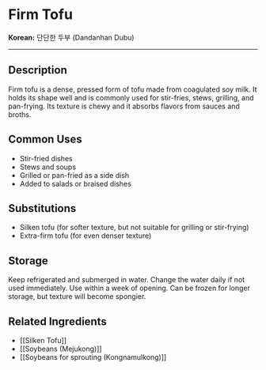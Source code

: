 # Firm Tofu

**Korean:** 단단한 두부 (Dandanhan Dubu)

---

## Description
Firm tofu is a dense, pressed form of tofu made from coagulated soy milk. It holds its shape well and is commonly used for stir-fries, stews, grilling, and pan-frying. Its texture is chewy and it absorbs flavors from sauces and broths.

## Common Uses
- Stir-fried dishes
- Stews and soups
- Grilled or pan-fried as a side dish
- Added to salads or braised dishes

## Substitutions
- Silken tofu (for softer texture, but not suitable for grilling or stir-frying)
- Extra-firm tofu (for even denser texture)

## Storage
Keep refrigerated and submerged in water. Change the water daily if not used immediately. Use within a week of opening. Can be frozen for longer storage, but texture will become spongier.

## Related Ingredients
- [[Silken Tofu]]
- [[Soybeans (Mejukong)]]
- [[Soybeans for sprouting (Kongnamulkong)]] 